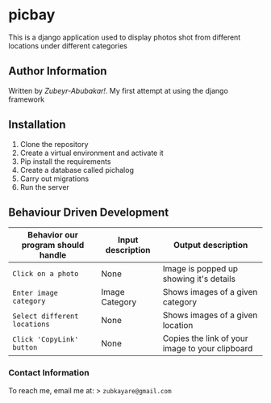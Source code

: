 # picbay

This is a django application used to display photos shot from different locations under different categories

## Author Information
Written by *Zubeyr-Abubakar!*. My first attempt at using the django framework

## Installation

1. Clone the repository
2. Create a virtual environment and activate it
3. Pip install the requirements
4. Create a database called pichalog
5. Carry out migrations
6. Run the server

## Behaviour Driven Development

| Behavior our program should handle | Input description |  Output description
| --- | --- | --- |
| `Click on a photo` | None | Image is popped up showing it's details
| `Enter image category` | Image Category |  Shows images of a given category
| `Select different locations` | None |  Shows images of a given location
| `Click 'CopyLink' button` | None |  Copies the link of your image to your clipboard


### Contact Information

To reach me, email me at: > `zubkayare@gmail.com`


